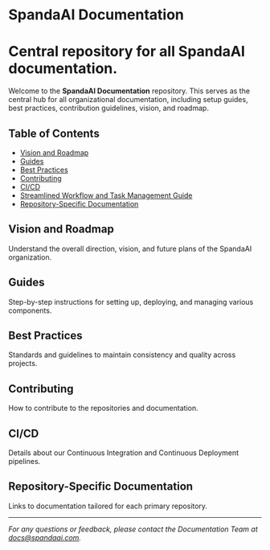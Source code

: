 # SpandaAI Documentation
Central repository for all SpandaAI documentation.
=======

Welcome to the **SpandaAI Documentation** repository. This serves as the central hub for all organizational documentation, including setup guides, best practices, contribution guidelines, vision, and roadmap.

## Table of Contents

- [Vision and Roadmap](./Vision_Roadmap/Vision.md)
- [Guides](./Guides/Setup_Guide.md)
- [Best Practices](./Best_Practices/Coding_Standards.md)
- [Contributing](./Contributing/README.md)
- [CI/CD](./CI_CD/README.md)
- [Streamlined Workflow and Task Management Guide](./Workflow/workflow_and_task_management.md)
- [Repository-Specific Documentation](./Repos/Platform.md)

## Vision and Roadmap

Understand the overall direction, vision, and future plans of the SpandaAI organization.

## Guides

Step-by-step instructions for setting up, deploying, and managing various components.

## Best Practices

Standards and guidelines to maintain consistency and quality across projects.

## Contributing

How to contribute to the repositories and documentation.

## CI/CD

Details about our Continuous Integration and Continuous Deployment pipelines.

## Repository-Specific Documentation

Links to documentation tailored for each primary repository.

---

*For any questions or feedback, please contact the Documentation Team at [docs@spandaai.com](mailto:docs@spandaai.com).*

